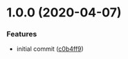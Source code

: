 # 1.0.0 (2020-04-07)


### Features

* initial commit ([c0b4ff9](https://github.com/CompactJS/clipboard/commit/c0b4ff9a8e16bcec87f6424d5bf6bf6f1ed0e50f))
